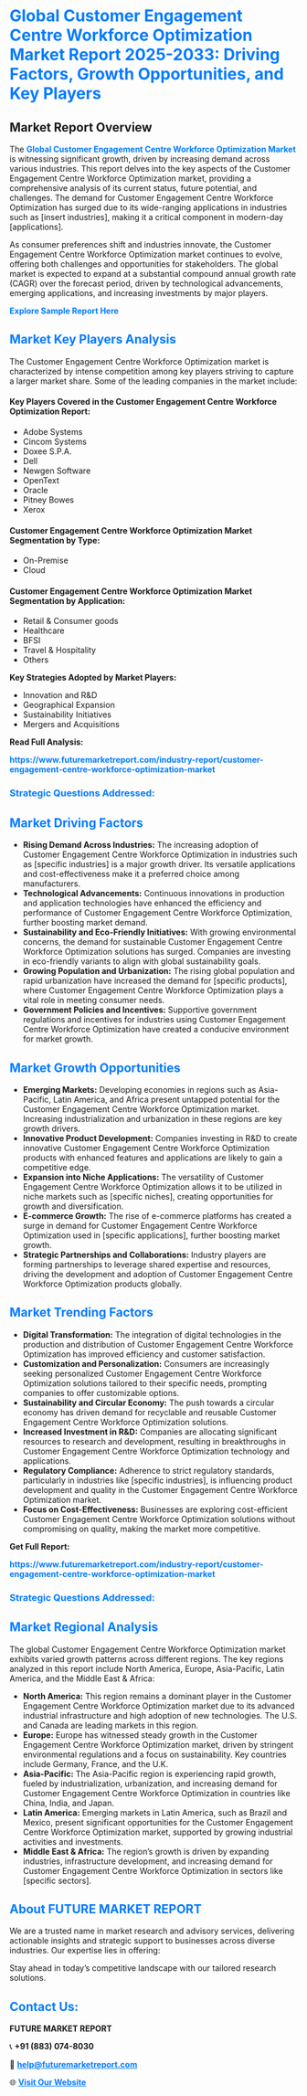<h1 style="color: #007BFF;">Global Customer Engagement Centre Workforce Optimization Market Report 2025-2033: Driving Factors, Growth Opportunities, and Key Players</h1>

<section id="overview">
<h2>Market Report Overview</h2>
<p>The <a href="https://www.futuremarketreport.com/industry-report/customer-engagement-centre-workforce-optimization-market" style="color: #007BFF; text-decoration: none;"><strong>Global Customer Engagement Centre Workforce Optimization Market</strong></a> is witnessing significant growth, driven by increasing demand across various industries. This report delves into the key aspects of the Customer Engagement Centre Workforce Optimization market, providing a comprehensive analysis of its current status, future potential, and challenges. The demand for Customer Engagement Centre Workforce Optimization has surged due to its wide-ranging applications in industries such as [insert industries], making it a critical component in modern-day [applications].</p>
<p>As consumer preferences shift and industries innovate, the Customer Engagement Centre Workforce Optimization market continues to evolve, offering both challenges and opportunities for stakeholders. The global market is expected to expand at a substantial compound annual growth rate (CAGR) over the forecast period, driven by technological advancements, emerging applications, and increasing investments by major players.</p>
</section>

<section id="overview">
<p><a href="https://www.futuremarketreport.com/request-sample/reportId=34342" style="color: #007BFF; text-decoration: none;"><strong>Explore Sample Report Here</strong></a></p>
</section>

<section id="key-players">
<h2 style="color: #007BFF;">Market Key Players Analysis</h2>
<p>The Customer Engagement Centre Workforce Optimization market is characterized by intense competition among key players striving to capture a larger market share. Some of the leading companies in the market include:</p>
<h4>Key Players Covered in the Customer Engagement Centre Workforce Optimization Report:</h4>
<ul><li>Adobe Systems</li><li>Cincom Systems</li><li>Doxee S.P.A.</li><li>Dell</li><li>Newgen Software</li><li>OpenText</li><li>Oracle</li><li>Pitney Bowes</li><li>Xerox</li></ul>
<h4>Customer Engagement Centre Workforce Optimization Market Segmentation by Type:</h4>
<ul><li>On-Premise</li><li>Cloud</li></ul>

<h4>Customer Engagement Centre Workforce Optimization Market Segmentation by Application:</h4>
<ul><li>Retail &amp; Consumer goods</li><li>Healthcare</li><li>BFSI</li><li>Travel &amp; Hospitality</li><li>Others</li></ul>
<p><strong>Key Strategies Adopted by Market Players:</strong></p>
<ul>
<li>Innovation and R&D</li>
<li>Geographical Expansion</li>
<li>Sustainability Initiatives</li>
<li>Mergers and Acquisitions</li>
</ul>
</section>

<section>
<p><strong>Read Full Analysis: </strong></p><a href="https://www.futuremarketreport.com/industry-report/customer-engagement-centre-workforce-optimization-market" style="color: #007BFF; text-decoration: none;"><strong>https://www.futuremarketreport.com/industry-report/customer-engagement-centre-workforce-optimization-market</strong></a>
<h3 style="color: #007BFF;">Strategic Questions Addressed:</h3>
</section>

<section id="driving-factors">
<h2 style="color: #007BFF;">Market Driving Factors</h2>
<ul>
<li><strong>Rising Demand Across Industries:</strong> The increasing adoption of Customer Engagement Centre Workforce Optimization in industries such as [specific industries] is a major growth driver. Its versatile applications and cost-effectiveness make it a preferred choice among manufacturers.</li>
<li><strong>Technological Advancements:</strong> Continuous innovations in production and application technologies have enhanced the efficiency and performance of Customer Engagement Centre Workforce Optimization, further boosting market demand.</li>
<li><strong>Sustainability and Eco-Friendly Initiatives:</strong> With growing environmental concerns, the demand for sustainable Customer Engagement Centre Workforce Optimization solutions has surged. Companies are investing in eco-friendly variants to align with global sustainability goals.</li>
<li><strong>Growing Population and Urbanization:</strong> The rising global population and rapid urbanization have increased the demand for [specific products], where Customer Engagement Centre Workforce Optimization plays a vital role in meeting consumer needs.</li>
<li><strong>Government Policies and Incentives:</strong> Supportive government regulations and incentives for industries using Customer Engagement Centre Workforce Optimization have created a conducive environment for market growth.</li>
</ul>
</section>

<section id="growth-opportunities">
<h2 style="color: #007BFF;">Market Growth Opportunities</h2>
<ul>
<li><strong>Emerging Markets:</strong> Developing economies in regions such as Asia-Pacific, Latin America, and Africa present untapped potential for the Customer Engagement Centre Workforce Optimization market. Increasing industrialization and urbanization in these regions are key growth drivers.</li>
<li><strong>Innovative Product Development:</strong> Companies investing in R&D to create innovative Customer Engagement Centre Workforce Optimization products with enhanced features and applications are likely to gain a competitive edge.</li>
<li><strong>Expansion into Niche Applications:</strong> The versatility of Customer Engagement Centre Workforce Optimization allows it to be utilized in niche markets such as [specific niches], creating opportunities for growth and diversification.</li>
<li><strong>E-commerce Growth:</strong> The rise of e-commerce platforms has created a surge in demand for Customer Engagement Centre Workforce Optimization used in [specific applications], further boosting market growth.</li>
<li><strong>Strategic Partnerships and Collaborations:</strong> Industry players are forming partnerships to leverage shared expertise and resources, driving the development and adoption of Customer Engagement Centre Workforce Optimization products globally.</li>
</ul>
</section>

<section id="trending-factors">
<h2 style="color: #007BFF;">Market Trending Factors</h2>
<ul>
<li><strong>Digital Transformation:</strong> The integration of digital technologies in the production and distribution of Customer Engagement Centre Workforce Optimization has improved efficiency and customer satisfaction.</li>
<li><strong>Customization and Personalization:</strong> Consumers are increasingly seeking personalized Customer Engagement Centre Workforce Optimization solutions tailored to their specific needs, prompting companies to offer customizable options.</li>
<li><strong>Sustainability and Circular Economy:</strong> The push towards a circular economy has driven demand for recyclable and reusable Customer Engagement Centre Workforce Optimization solutions.</li>
<li><strong>Increased Investment in R&D:</strong> Companies are allocating significant resources to research and development, resulting in breakthroughs in Customer Engagement Centre Workforce Optimization technology and applications.</li>
<li><strong>Regulatory Compliance:</strong> Adherence to strict regulatory standards, particularly in industries like [specific industries], is influencing product development and quality in the Customer Engagement Centre Workforce Optimization market.</li>
<li><strong>Focus on Cost-Effectiveness:</strong> Businesses are exploring cost-efficient Customer Engagement Centre Workforce Optimization solutions without compromising on quality, making the market more competitive.</li>
</ul>
</section>

<section>
<p><strong>Get Full Report: </strong></p><a href="https://www.futuremarketreport.com/industry-report/customer-engagement-centre-workforce-optimization-market" style="color: #007BFF; text-decoration: none;"><strong>https://www.futuremarketreport.com/industry-report/customer-engagement-centre-workforce-optimization-market</strong></a>
<h3 style="color: #007BFF;">Strategic Questions Addressed:</h3>
</section>


<section id="regional-analysis">
<h2 style="color: #007BFF;">Market Regional Analysis</h2>
<p>The global Customer Engagement Centre Workforce Optimization market exhibits varied growth patterns across different regions. The key regions analyzed in this report include North America, Europe, Asia-Pacific, Latin America, and the Middle East & Africa:</p>
<ul>
<li><strong>North America:</strong> This region remains a dominant player in the Customer Engagement Centre Workforce Optimization market due to its advanced industrial infrastructure and high adoption of new technologies. The U.S. and Canada are leading markets in this region.</li>
<li><strong>Europe:</strong> Europe has witnessed steady growth in the Customer Engagement Centre Workforce Optimization market, driven by stringent environmental regulations and a focus on sustainability. Key countries include Germany, France, and the U.K.</li>
<li><strong>Asia-Pacific:</strong> The Asia-Pacific region is experiencing rapid growth, fueled by industrialization, urbanization, and increasing demand for Customer Engagement Centre Workforce Optimization in countries like China, India, and Japan.</li>
<li><strong>Latin America:</strong> Emerging markets in Latin America, such as Brazil and Mexico, present significant opportunities for the Customer Engagement Centre Workforce Optimization market, supported by growing industrial activities and investments.</li>
<li><strong>Middle East & Africa:</strong> The region’s growth is driven by expanding industries, infrastructure development, and increasing demand for Customer Engagement Centre Workforce Optimization in sectors like [specific sectors].</li>
</ul>
</section>

<footer>
<h2 style="color: #007BFF;">About FUTURE MARKET REPORT</h2>
<p>We are a trusted name in market research and advisory services, delivering actionable insights and strategic support to businesses across diverse industries. Our expertise lies in offering:</p>

<p>Stay ahead in today’s competitive landscape with our tailored research solutions.</p>

<h2 style="color: #007BFF;">Contact Us:</h2>
<p><strong>FUTURE MARKET REPORT</strong></p>
<p>📞 <strong>+91 (883) 074-8030</strong></p>
<p>📧 <strong><a href="mailto:help@futuremarketreport.com" style="color: #007BFF;">help@futuremarketreport.com</a></strong></p>
<p>🌐 <strong><a href="https://www.futuremarketreport.com/" style="color: #007BFF;">Visit Our Website</a></strong></p>
</footer>